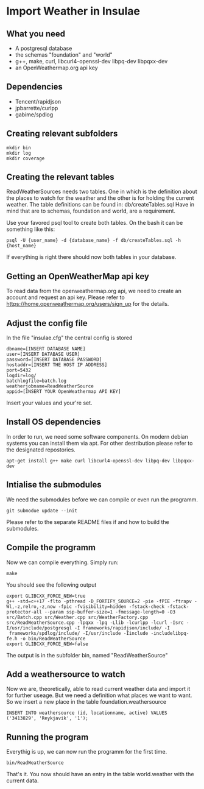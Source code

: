 # Import Weather in Insulae

## What you need
* A postgresql database
* the schemas "foundation" and "world"
* g++, make, curl, libcurl4-openssl-dev libpq-dev libpqxx-dev
* an OpenWeathermap.org api key

## Dependencies
* Tencent/rapidjson
* jpbarrette/curlpp
* gabime/spdlog

## Creating relevant subfolders
```
mkdir bin
mkdir log
mkdir coverage
```


## Creating the relevant tables
ReadWeatherSources needs two tables. One in which is the definition about the places to watch for the weather and the other is for holding the current weather. The table definitions can be found in: db/createTables.sql
Have in mind that are to schemas, foundation and world, are a requirement.

Use your favored psql tool to create both tables. On the bash it can be something like this:

```
psql -U {user_name} -d {database_name} -f db/createTables.sql -h {host_name}
```

If everything is right there should now both tables in your database.

## Getting an OpenWeatherMap api key
To read data from the openweathermap.org api, we need to create an account and request an api key. Please refer to https://home.openweathermap.org/users/sign_up for the details.

## Adjust the config file
In the file "insulae.cfg" the central config is stored

```
dbname=[INSERT DATABASE NAME]
user=[INSERT DATABASE USER]
password=[INSERT DATABASE PASSWORD]
hostaddr=[INSERT THE HOST IP ADDRESS]
port=5432
logdir=log/
batchlogfile=batch.log
weatherjobname=ReadWeatherSource
appid=[INSERT YOUR OpenWeathermap API KEY]
```

Insert your values and your're set.

## Install OS dependencies
In order to run, we need some software components. On modern debian systems you can install them via apt. For other destribution please refer to the designated repostories.

```
apt-get install g++ make curl libcurl4-openssl-dev libpq-dev libpqxx-dev
```

## Intialise the submodules
We need the submodules before we can compile or even run the programm.

```
git submodue update --init
```
Please refer to the separate README files if and how to build the submodules.


## Compile the programm
Now we can compile everything. Simply run:

```
make
```

You should see the following output

```
export GLIBCXX_FORCE_NEW=true                                                                                                                                                                                                                                                                                                                                                               
g++ -std=c++17 -flto -pthread -D_FORTIFY_SOURCE=2 -pie -fPIE -ftrapv -Wl,-z,relro,-z,now -fpic -fvisibility=hidden -fstack-check -fstack-protector-all --param ssp-buffer-size=1 -fmessage-length=0 -O3 src/Batch.cpp src/Weather.cpp src/WeatherFactory.cpp src/ReadWeatherSource.cpp -lpqxx -lpq -Llib -lcurlpp -lcurl -Isrc -I/usr/include/postgresql -I frameworks/rapidjson/include/ -I
 frameworks/spdlog/include/ -I/usr/include -Iinclude -includelibpq-fe.h -o bin/ReadWeatherSource                                                                                                                                                                                                                                                                                            
export GLIBCXX_FORCE_NEW=false                                                                                                                                                                                                                                                                                                                                                              
```

The output is in the subfolder bin, named "ReadWeatherSource"

## Add a weathersource to watch
Now we are, theoretically, able to read current weather data and import it for further useage.
But we need a definition what places we want to want. So we insert a new place in the table foundation.weathersource

```
INSERT INTO weathersource (id, locationname, active) VALUES ('3413829', 'Reykjavik', '1');
```

## Running the program
Everythig is up, we can now run the programm for the first time.

```
bin/ReadWeatherSource
```

That's it. You now should have an entry in the table world.weather with the current data.